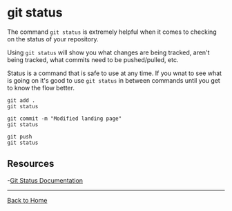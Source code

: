 # git status

The command `git status` is extremely helpful when it comes to checking on the status of your repository.

Using `git status` will show you what changes are being tracked, aren't being tracked, what commits need to be pushed/pulled, etc.

Status is a command that is safe to use at any time.
If you wnat to see what is going on it's good to use `git status` in between commands until you get to know the flow better.
```
git add .
git status

git commit -m "Modified landing page"
git status

git push
git status
```

## Resources

-[Git Status Documentation](https://git-scm.com/docs/git-status)

---
[Back to Home](../README.md)